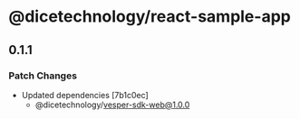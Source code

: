 # @dicetechnology/react-sample-app

## 0.1.1

### Patch Changes

- Updated dependencies [7b1c0ec]
  - @dicetechnology/vesper-sdk-web@1.0.0
